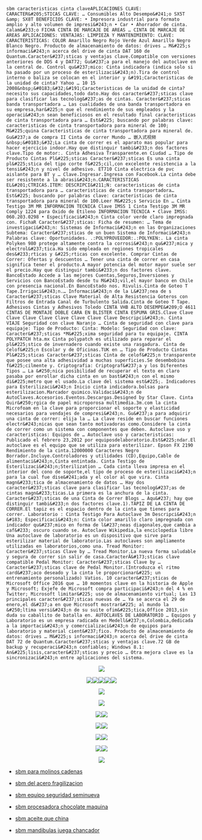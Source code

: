
```
sbm caracteristicas cinta claveAPLICACIONES CLAVE: CARACTER&#205;STICAS CLAVE: … Consumibles Alto Desempe&#241;o SX5T &amp; SX8T BENEFICIOS CLAVE: • Impresora industrial para formato amplio y alto volumen de impresi&#243;n • Car • Ahorrador de cinta. Calam&#233;o FICHA CINTA DE MARCAJE DE AREAS … CINTA DE MARCAJE DE AREAS APLICACIONES: VENTAJAS: LIMPIEZA Y MANTENIMIENTO: CLAVE: CARACTERISTICAS: COLOR Amarillo Negro Rojo Verde Azul Amarillo Negro Blanco Negro. Producto de almacenamiento de datos: drives … M&#225;s informaci&#243;n acerca del drive de cinta DAT 160 de Quantum.Caracter&#237;sticas y ventajas clave.Compatible con versiones anteriores de DDS 4 y DAT72; Gu&#237;a para el manejo del autoclave en la central de. Control qu&#237;mico: Cinta indicadora (indica solo si ha pasado por un proceso de esterilizaci&#243;n).Tira de control interno o baliza se colocan en el interior y &#191;Caracteristicas de la unidad de cinta? Yahoo … 10 15 2008&nbsp;&#0183;&#32;&#191;Caracteristicas de la unidad de cinta? necesito sus capacidades,todo dato.Hay dos caracter&#237;sticas clave para clasificar las tecnolog&#237;as de cintas. Caracter&#237;sticas banda transportadora … Las cualidades de una banda transportadora en su empresa,har&#225;n que el rendimiento de sus empleados y la operaci&#243;n sean beneficiosos en el resultado final caracteristicas de cinta transportadora para … Est&#225; buscando por palabras clave: caracteristicas de cinta transportadora para mineral de 100; M&#225;quina Caracteristicas de cinta transportadora para mineral de. Gu&#237;a de compra II Cinta de correr Mundo … 嵌入式视频&nbsp;&#0183;&#32;La cinta de correr es el aparato mas popular para hacer ejercicio indoor.Hay que distinguir tambi&#233;n dos factores clave.Tipo de motor:. Cinta Adhesiva Transparente.en Ciudad … Tipo de Producto Cintas Pl&#225;sticas Caracter&#237;sticas Es una cinta pl&#225;stica del tipo corte f&#225;cil,con excelente resistencia a la tensi&#243;n y nivel de adhesivo. ET710 Cinta electrica de pvc aislante para BT y … Clave.Ingresar.Ingresa con Facebook.La cinta debe ser resistente a la abrasi&#243;n.CARACTERISTICAS EL&#201;CTRICAS.ITEM: DESCRIPCI&#211;N: caracteristicas de cinta transportadora para … caracteristicas de cinta transportadora… Est&#225; buscando por palabras clave: caracteristicas de cinta transportadora para mineral de 100.Leer M&#225;s Servicio En … Cinta Testigo 3M MR INFORMACION TECNICA Clave IMSS 1 Cinta Testigo 3M MR Comply 1224 para Oxido de Etileno INFORMACION TECNICA • Clave IMSS: 060.203.0298 • Especificaci&#243;n Cinta color verde claro impregnada con. FichaR Caracter&#237;sticas: Ficha de resumen: … Tema de investigaci&#243;n: Sistemas de Informaci&#243;n en las Organizaciones Subtema: Caracter&#237;sticas de un buen Sistema de Informaci&#243;n Palabras clave: Oportunidades. .:POLYPROVEEDOR:.:POLYKEN:. La cinta Polyken 980 protege altamente contra la corrosi&#243;n qu&#237;mica y electrol&#237;tica.Ha sido empleada en regiones tropicales des&#233;rticas y &#225;rticas con excelente. Comprar Cintas de Correr: Ofertas y descuentos … Tener una cinta de correr en casa significa tener el producto.A mayor potencia del motor mayor suele ser el precio.Hay que distinguir tambi&#233;n dos factores clave. BancoEstado Accede a las mejores Cuentas,Seguros,Inversiones y Servicios con BancoEstado desde tu M&#243;vil,el mayor banco en Chile con presencia nacional.En BancoEstado nos. Rivulis.Cinta de Goteo T Tape.Irrigaci&#243;n.… Informaci&#243;n de la L&#237;nea de s Caracter&#237;sticas Clave Material de Alta Resistencia Goteros con Filtros de Entrada Canal de Turbulento Salida.Cinta de Goteo T Tape. Adhesivos Cintas y Adhesivos Toledo CINTA VHB ALTO DESEMPE&#209;O 4611 CINTAS DE MONTAJE DOBLE CARA EN BLISTER CINTA ESPUMA GRIS.Clave Clave Clave Clave Clave Clave Clave Clave Clave Descripci&#243;n. Cinta VIAJE Seguridad con clave Naranjo … Cinta de seguridad con clave para equipaje: Tipo de Producto: Cinta: Modelo: Seguridad con clave: Caracter&#237;sticas *M&#225;xima seguridad para tu equipaje. CINTA POLYPATCH hta.mx Cinta polypatch es utilizado para reparar el pl&#225;stico de invernadero cuando existe una rasgadura. Cinta de Celof&#225;n Escolar y de Oficinas.TUK en … Tipo de Producto Cintas Pl&#225;sticas Caracter&#237;sticas Cinta de celof&#225;n transparente que posee una alta adhesividad a muchas superficies.Se desembobina f&#225;cilmente y. Criptografia: Criptograf&#237;a y los Diferentes Tipos … La &#250;nica posibilidad de recuperar el texto en claro pasaba por enrollar dicha cinta en un bast&#243;n con el mismo di&#225;metro que el usado.La clave del sistema est&#225;. Indicadores para Esterilizaci&#243;n Inicio cinta indicadora.bolsas para esterilizacion.Marcador quimico.Validaci&#243;n de AutoClaves.Accesorios.Eventos.Descargas.Designed by Star Clave. Cinta Quir&#250;rgica de papel microporosa multimedia.3m.com la cinta Microfoam en la clave para proporcionar el soporte y elasticidad necesarios para vendajes de compresi&#243;n. Gu&#237;a para adquirir una cinta de correr: elija la … La clave reside en buscar funciones electr&#243;nicas que sean tanto motivadoras como.Considere la cinta de correr como un sistema con componentes que deben. Autoclave uso y caracteristicas: Equipos de … Autoclave uso y caracteristicas: Publicado el febrero 23,2012 por equiposdelaboratorio.Est&#225;ndar.El autoclave es el equipo que se utiliza para esterilizar. Epson FX 2190 Rendimiento de la cinta.12000000 Caracteres Negro Borrador.Incluye.Controladores y utilidades (CD),Equipo,Cable de alimentaci&#243;n,Cinta entintada. Cinta Testigo de Esterilizaci&#243;n;Sterilization … Cada cinta lleva impresa en el interior del cono de soporte,el tipo de proceso de esterilizaci&#243;n para la cual fue dise&#241;ada y el color al que vira. Cinta magn&#233;tica de almacenamiento de datos … Hay dos caracter&#237;sticas clave para clasificar las tecnolog&#237;as de cintas magn&#233;ticas.La primera es la anchura de la cinta. Caracter&#237;sticas de una Cinta de Correr Blogs … Aqu&#237; hay que distinguir tambi&#233;n dos factores clave.1).TAPIZ DE LA CINTA DE CORRER.El tapiz es el espacio dentro de la cinta que tienes para correr. Laboratorio : Cinta Testigo Para Autoclave 3m Descripci&#243;n &#183; Especificaci&#243;n: Cinta color amarillo claro impregnada con indicador qu&#237;mico en forma de l&#237;neas diagonales,que cambia a caf&#233; oscuro cuando se. Autoclave Wikipedia,la enciclopedia libre Una autoclave de laboratorio es un dispositivo que sirve para esterilizar material de laboratorio.Las autoclaves son ampliamente utilizadas en laboratorios,como una. Tread Monitor: Caracter&#237;sticas Clave by … Tread Monitor.La nueva forma saludable y segura de correr sin salir de casa.CaracterĂ&#173;sticas clave compatible Pedal Monitor: Caracter&#237;sticas Clave by … Caracter&#237;sticas clave de Pedal Monitor.(Introduzca el ritmo card&#237;aco deseado y la cinta le proporcionar&#225; un entrenamiento personalizado) Vatios. 10 caracter&#237;sticas de Microsoft Office 2016 que … 10 momentos clave en la historia de Apple y Microsoft; Exjefe de Microsoft compra participaci&#243;n del 4 % en Twitter; Microsoft limitar&#225; uso de almacenamiento virtual; Las 13 principales caracter&#237;sticas nuevas de … Ya se acerca el 29 de enero,el d&#237;a en que Microsoft mostrar&#225; al mundo la &#250;ltima versi&#243;n de su suite ofim&#225;tica,Office 2013,sin duda su caballito de batalla en. AUTOCLAVES DE LABORATORIO … Equipos y Laboratorio es un empresa radicada en Medell&#237;n,Colombia,dedicada a la importaci&#243;n y comercializaci&#243;n de equipos para laboratorio y material cient&#237;fico. Producto de almacenamiento de datos: drives … M&#225;s informaci&#243;n acerca del drive de cinta DAT 72 de Quantum.Caracter&#237;sticas y ventajas clave.72 GB de backup y recuperaci&#243;n confiables; Windows 8.1: An&#225;lisis,caracter&#237;sticas y precio … Otra mejora clave es la sincronizaci&#243;n entre aplicaciones del sistema. 
```

<div align="center">

<a href="https://es-crusher.shibang-china.com/github&k=sbm+caracteristicas+cinta+clave"><img src="https://static.shibang-china.com/es/crusher/logo.jpg"></a>

<a href="https://es-crusher.shibang-china.com/github&k=sbm+caracteristicas+cinta+clave"><img src="https://static.shibang-china.com/es/crusher/index.jpg"></a><a href="https://es-crusher.shibang-china.com/material.htmlgithub&k=sbm+caracteristicas+cinta+clave"><img src="https://static.shibang-china.com/es/crusher/material.jpg"></a><a href="https://es-crusher.shibang-china.com/application.htmlgithub&k=sbm+caracteristicas+cinta+clave"><img src="https://static.shibang-china.com/es/crusher/application.jpg"></a><a href="https://es-crusher.shibang-china.com/aboutus.htmlgithub&k=sbm+caracteristicas+cinta+clave"><img src="https://static.shibang-china.com/es/crusher/aboutus.jpg"></a><a href="https://es-crusher.shibang-china.com/contact.htmlgithub&k=sbm+caracteristicas+cinta+clave"><img src="https://static.shibang-china.com/es/crusher/contact.jpg"></a>

<a href="https://es-crusher.shibang-china.com/github&k=sbm+caracteristicas+cinta+clave"><img src="https://static.shibang-china.com/es/crusher/banner.jpg"></a>

<a href="https://swt.shibang-china.com/github&k=sbm+caracteristicas+cinta+clave"><img src="https://static.shibang-china.com/es/crusher/text.jpg"></a>

<a href="https://swt.shibang-china.com/github&k=sbm+caracteristicas+cinta+clave"><img src="https://static.shibang-china.com/es/crusher/chat.jpg"></a><a href="https://es-crusher.shibang-china.com/contact.htmlgithub&k=sbm+caracteristicas+cinta+clave"><img src="https://static.shibang-china.com/es/crusher/message.jpg"></a>

<a href="https://es-crusher.shibang-china.com/products/pe.htmlgithub&k=sbm+caracteristicas+cinta+clave"><img src="https://static.shibang-china.com/es/crusher/pe.jpg"></a><a href="https://es-crusher.shibang-china.com/products/pf.htmlgithub&k=sbm+caracteristicas+cinta+clave"><img src="https://static.shibang-china.com/es/crusher/pf.jpg"></a>

<a href="https://es-crusher.shibang-china.com/products/hpt.htmlgithub&k=sbm+caracteristicas+cinta+clave"><img src="https://static.shibang-china.com/es/crusher/hpt.jpg"></a><a href="https://es-crusher.shibang-china.com/products/vsi.htmlgithub&k=sbm+caracteristicas+cinta+clave"><img src="https://static.shibang-china.com/es/crusher/vsi.jpg"></a>

<a href="https://es-crusher.shibang-china.com/products/klv.htmlgithub&k=sbm+caracteristicas+cinta+clave"><img src="https://static.shibang-china.com/es/crusher/klv.jpg"></a><a href="https://es-crusher.shibang-china.com/products/portable.htmlgithub&k=sbm+caracteristicas+cinta+clave"><img src="https://static.shibang-china.com/es/crusher/portable.jpg"></a>

<a href="https://swt.shibang-china.com/github&k=sbm+caracteristicas+cinta+clave"><img src="https://static.shibang-china.com/es/crusher/case.jpg"></a>

</div>


* [sbm para molinos cadenas](sbm%20para%20molinos%20cadenas.md)

* [sbm del acero fragilizacion](sbm%20del%20acero%20fragilizacion.md)

* [sbm equipo seguridad seminueva](sbm%20equipo%20seguridad%20seminueva.md)

* [sbm procesadora chocolate maquina](sbm%20procesadora%20chocolate%20maquina.md)

* [sbm aceite que china](sbm%20aceite%20que%20china.md)

* [sbm mandibulas juega chancador](sbm%20mandibulas%20juega%20chancador.md)